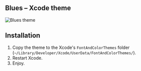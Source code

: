 ## Blues – Xcode theme

![Blues theme](http://f.cl.ly/items/3A38092l1r0z2T3p132m/blues.png)

## Installation
1. Copy the theme to the Xcode's `FontAndColorThemes` folder (`~/Library/Developer/Xcode/UserData/FontAndColorThemes/`).
2. Restart Xcode.
3. Enjoy.